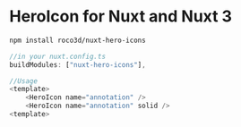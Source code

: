# HeroIcon for Nuxt and Nuxt 3

```bash
npm install roco3d/nuxt-hero-icons
```

```javascript
//in your nuxt.config.ts
buildModules: ["nuxt-hero-icons"],
```

```javascript
//Usage
<template>
    <HeroIcon name="annotation" />
    <HeroIcon name="annotation" solid />
<template>
```
